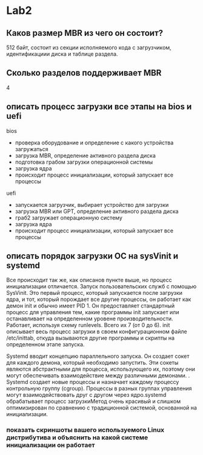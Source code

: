 # Lab2

## Каков размер MBR из чего он состоит?
512 байт, состоит из секции исполняемого кода с загрузчиком, идентификациии диска и таблице раздела.

## Сколько разделов поддерживает MBR
4

## описать процесс загрузки все этапы на bios и uefi
bios
- проверка оборудование и определение с какого устройства загружаться
- загрузка MBR, определение активного раздела диска
- подготовка грабом загрузки операционной системы
- загрузка ядра
- происходит процесс инициализации, который запускает все процессы

uefi
- запускается загрузчик, выбирает устройство для загрузки
- загрузка MBR или GPT, определение активного раздела диска
- граб2 загружает операционную систему
- загрузка ядра
- происходит процесс инициализации, который запускает все процессы

## описать порядок загрузки ОС на sysVinit и systemd
Все происходит так же, как описанов пункте выше, но процесс инициализации отличается.
Запуск пользовательских служб с помощью SysVinit. Это первый процесс, который запускается после загрузки ядра, и тот, который порождает все другие процессы, он работает как демон init и обычно имеет PID 1. Он предоставляет стандартный процесс для управления тем, какие программы init запускает или останавливает на определенном уровене производительности. Работает, используя схему runlevels. Всего их 7 (от 0 до 6). init описывает весь процесс загрузки в своем конфигурационном файле /etc/inittab, откуда вызываются другие программы и скрипты на определенном этапе запуска.

Systemd вводит концепцию параллельного запуска. Он создает сокет для каждого демона, который необходимо запустить. Эти сокеты являются абстрактными для процесса, использующего их, поэтому они могут обеспечивать взаимодействие между различными демонами. . Systemd создает новые процессы и назначает каждому процессу контрольную группу (cgroup). Процессы в разных группах управления могут взаимодействовать друг с другом через ядро.systemd обрабатывает процесс загрузкиМетод очень красивый и слишком оптимизирован по сравнению с традиционной системой, основанной на инициализации.

### показать скриншоты вашего используемого Linux дистрибутива и объяснить на какой системе инициализации он работает
